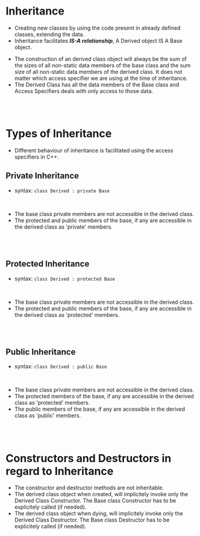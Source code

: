 # Inheritance

- Creating new classes by using the code present in already defined classes, extending the data.
- Inheritance facilitates **_IS-A relationship_**, A Derived object IS A Base object.

* The construction of an derived class object will always be the sum of the sizes of all non-static data members of the base class and the sum size of all non-static data members of the derived class. It does not matter which access specifier we are using at the time of inheritance.
* The Derived Class has all the data members of the Base class and Access Specifiers deals with only access to those data.

<br>
<br>

# Types of Inheritance

- Different behaviour of inheritance is facilitated using the access specifiers in C++.

## Private Inheritance

- syntax: `class Derived : private Base`

<br>

- The base class private members are not accessible in the derived class.
- The protected and public members of the base, if any are accessible in the derived class as 'private' members.

<br>
<br>

## Protected Inheritance

- syntax: `class Derived : protected Base`

<br>

- The base class private members are not accessible in the derived class.
- The protected and public members of the base, if any are accessible in the derived class as 'protected' members.

<br>
<br>

## Public Inheritance

- syntax: `class Derived : public Base`

<br>

- The base class private members are not accessible in the derived class.
- The protected members of the base, if any are accessible in the derived class as 'protected' members.
- The public members of the base, if any are accessible in the derived class as 'public' members.

<br>
<br>

# Constructors and Destructors in regard to Inheritance

- The constructor and destructor methods are not inheritable.
- The derived class object when created, will implicitely invoke only the Derived Class Constructor. The Base class Constructor has to be explicitely called (if needed).
- The derived class object when dying, will implicitely invoke only the Derived Class Destructor. The Base class Destructor has to be explicitely called (if needed).

